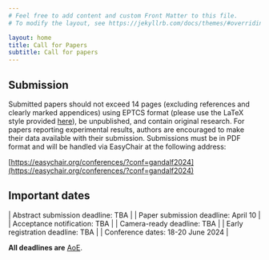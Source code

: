 ```yaml
---
# Feel free to add content and custom Front Matter to this file.
# To modify the layout, see https://jekyllrb.com/docs/themes/#overriding-theme-defaults

layout: home
title: Call for Papers
subtitle: Call for papers
---
```


## Submission ##

Submitted papers should not exceed 14 pages (excluding references and clearly marked appendices) using EPTCS format (please use the LaTeX style provided [here](https://style.eptcs.org/)), be unpublished, and contain original research. For papers reporting experimental results, authors are encouraged to make their data available with their submission. Submissions must be in PDF format and will be handled via EasyChair at the following address:

[https://easychair.org/conferences/?conf=gandalf2024](https://easychair.org/conferences/?conf=gandalf2024)

## Important dates ##

<div class="datatable-begin"></div>

| Abstract submission deadline: TBA |
| Paper submission deadline: April 10 |
| Acceptance notification: TBA |
| Camera-ready deadline: TBA |
| Early registration deadline: TBA |
| Conference dates: 18-20 June 2024 |

<div class="datatable-end"></div>

**All deadlines are** [AoE](https://time.is/Anywhere_on_Earth).